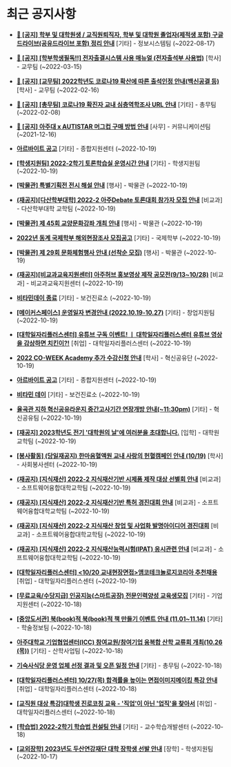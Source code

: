 # 최근 공지사항

* **[📌 [공지] 학부 및 대학원생 / 교직원퇴직자, 학부 및 대학원 졸업자(제적생 포함) 구글드라이브(공유드라이브 포함) 정리 안내](http://ajou.ac.kr/kr/ajou/notice.do?mode=view&amp;articleNo=202858&amp;article.offset=0&amp;articleLimit=30)**
 [기타] - 정보시스템팀 (~2022-08-17)

* **[📌 [공지] [학부학생필독!!] 전자출결시스템 사용 매뉴얼 (전자출석부 사용법)](http://ajou.ac.kr/kr/ajou/notice.do?mode=view&amp;articleNo=192571&amp;article.offset=0&amp;articleLimit=30)**
 [학사] - 교무팀 (~2022-03-15)

* **[📌 [공지] [교무팀] 2022학년도 코로나19 확산에 따른 출석인정 안내(백신공결 등)](http://ajou.ac.kr/kr/ajou/notice.do?mode=view&amp;articleNo=180913&amp;article.offset=0&amp;articleLimit=30)**
 [학사] - 교무팀 (~2022-02-16)

* **[📌 [공지] [총무팀] 코로나19 확진자 교내 심층역학조사 URL 안내](http://ajou.ac.kr/kr/ajou/notice.do?mode=view&amp;articleNo=180493&amp;article.offset=0&amp;articleLimit=30)**
 [기타] - 총무팀 (~2022-02-08)

* **[📌 [공지] 아주대 x AUTISTAR 머그컵 구매 방법 안내](http://ajou.ac.kr/kr/ajou/notice.do?mode=view&amp;articleNo=147976&amp;article.offset=0&amp;articleLimit=30)**
 [사무] - 커뮤니케이션팀 (~2021-12-16)

* **[아르바이트 공고](http://ajou.ac.kr/kr/ajou/notice.do?mode=view&amp;articleNo=205256&amp;article.offset=0&amp;articleLimit=30)**
 [기타] - 종합지원센터 (~2022-10-19)

* **[[학생지원팀] 2022-2학기 토론학습실 운영시간 안내](http://ajou.ac.kr/kr/ajou/notice.do?mode=view&amp;articleNo=205249&amp;article.offset=0&amp;articleLimit=30)**
 [기타] - 학생지원팀 (~2022-10-19)

* **[[박물관] 특별기획전 전시 해설 안내](http://ajou.ac.kr/kr/ajou/notice.do?mode=view&amp;articleNo=205235&amp;article.offset=0&amp;articleLimit=30)**
 [행사] - 박물관 (~2022-10-19)

* **[(재공지)[다산학부대학] 2022-2 아주Debate 토론대회 참가자 모집 안내](http://ajou.ac.kr/kr/ajou/notice.do?mode=view&amp;articleNo=205234&amp;article.offset=0&amp;articleLimit=30)**
 [비교과] - 다산학부대학 교학팀 (~2022-10-19)

* **[[박물관] 제 45회 교양문화강좌 개최 안내](http://ajou.ac.kr/kr/ajou/notice.do?mode=view&amp;articleNo=205233&amp;article.offset=0&amp;articleLimit=30)**
 [행사] - 박물관 (~2022-10-19)

* **[2022년 동계 국제학부 해외현장조사 모집공고](http://ajou.ac.kr/kr/ajou/notice.do?mode=view&amp;articleNo=205230&amp;article.offset=0&amp;articleLimit=30)**
 [기타] - 국제학부 (~2022-10-19)

* **[[박물관] 제 29회 문화체험행사 안내 (선착순 모집)](http://ajou.ac.kr/kr/ajou/notice.do?mode=view&amp;articleNo=205227&amp;article.offset=0&amp;articleLimit=30)**
 [행사] - 박물관 (~2022-10-19)

* **[(재공지)[비교과교육지원센터] 아주허브 홍보영상 제작 공모전(9/13~10/28)](http://ajou.ac.kr/kr/ajou/notice.do?mode=view&amp;articleNo=205224&amp;article.offset=0&amp;articleLimit=30)**
 [비교과] - 비교과교육지원센터 (~2022-10-19)

* **[비타민데이 종료](http://ajou.ac.kr/kr/ajou/notice.do?mode=view&amp;articleNo=205223&amp;article.offset=0&amp;articleLimit=30)**
 [기타] - 보건진료소 (~2022-10-19)

* **[[메이커스페이스] 운영일자 변경안내 (2022.10.19-10.27)](http://ajou.ac.kr/kr/ajou/notice.do?mode=view&amp;articleNo=205219&amp;article.offset=0&amp;articleLimit=30)**
 [기타] - 창업지원팀 (~2022-10-19)

* **[[대학일자리플러스센터] 유튜브 구독 이벤트! ㅣ 대학일자리플러스센터 유튜브 영상을 감상하면 치킨이?!](http://ajou.ac.kr/kr/ajou/notice.do?mode=view&amp;articleNo=205216&amp;article.offset=0&amp;articleLimit=30)**
 [취업] - 대학일자리플러스센터 (~2022-10-19)

* **[2022 CO-WEEK Academy 추가 수강신청 안내](http://ajou.ac.kr/kr/ajou/notice.do?mode=view&amp;articleNo=205213&amp;article.offset=0&amp;articleLimit=30)**
 [학사] - 혁신공유단 (~2022-10-19)

* **[아르바이트 공고](http://ajou.ac.kr/kr/ajou/notice.do?mode=view&amp;articleNo=205212&amp;article.offset=0&amp;articleLimit=30)**
 [기타] - 종합지원센터 (~2022-10-19)

* **[비타민 데이](http://ajou.ac.kr/kr/ajou/notice.do?mode=view&amp;articleNo=205209&amp;article.offset=0&amp;articleLimit=30)**
 [기타] - 보건진료소 (~2022-10-19)

* **[율곡관 지하 혁신공유라운지 중간고사기간 연장개방 안내(~11:30pm)](http://ajou.ac.kr/kr/ajou/notice.do?mode=view&amp;articleNo=205207&amp;article.offset=0&amp;articleLimit=30)**
 [기타] - 혁신공유팀 (~2022-10-19)

* **[[재공지] 2023학년도 전기 &#x27;대학원의 날&#x27;에 여러분을 초대합니다.](http://ajou.ac.kr/kr/ajou/notice.do?mode=view&amp;articleNo=205206&amp;article.offset=0&amp;articleLimit=30)**
 [입학] - 대학원교학팀 (~2022-10-19)

* **[[봉사활동] (당일재공지) 한마음혈액원 교내 사랑의 헌혈캠페인 안내 (10/19)](http://ajou.ac.kr/kr/ajou/notice.do?mode=view&amp;articleNo=205205&amp;article.offset=0&amp;articleLimit=30)**
 [학사] - 사회봉사센터 (~2022-10-19)

* **[(재공지) [지식재산] 2022-2 지식재산기반 시제품 제작 대상 선별회 안내](http://ajou.ac.kr/kr/ajou/notice.do?mode=view&amp;articleNo=205203&amp;article.offset=0&amp;articleLimit=30)**
 [비교과] - 소프트웨어융합대학교학팀 (~2022-10-19)

* **[(재공지) [지식재산] 2022-2 지식재산기반 특허 경진대회 안내](http://ajou.ac.kr/kr/ajou/notice.do?mode=view&amp;articleNo=205202&amp;article.offset=0&amp;articleLimit=30)**
 [비교과] - 소프트웨어융합대학교학팀 (~2022-10-19)

* **[(재공지) [지식재산] 2022-2 지식재산 창업 및 사업화 발명아이디어 경진대회](http://ajou.ac.kr/kr/ajou/notice.do?mode=view&amp;articleNo=205199&amp;article.offset=0&amp;articleLimit=30)**
 [비교과] - 소프트웨어융합대학교학팀 (~2022-10-19)

* **[(재공지) [지식재산] 2022-2 지식재산능력시험(IPAT) 응시관련 안내](http://ajou.ac.kr/kr/ajou/notice.do?mode=view&amp;articleNo=205198&amp;article.offset=0&amp;articleLimit=30)**
 [비교과] - 소프트웨어융합대학교학팀 (~2022-10-19)

* **[[대학일자리플러스센터] &lt;10/20 교내현장면접&gt;앰코테크놀로지코리아 추천채용](http://ajou.ac.kr/kr/ajou/notice.do?mode=view&amp;articleNo=205194&amp;article.offset=0&amp;articleLimit=30)**
 [취업] - 대학일자리플러스센터 (~2022-10-19)

* **[[무료교육/수당지급] 인공지능(스마트공장) 전문인력양성 교육생모집](http://ajou.ac.kr/kr/ajou/notice.do?mode=view&amp;articleNo=205187&amp;article.offset=0&amp;articleLimit=30)**
 [기타] - 기업지원센터 (~2022-10-18)

* **[[중앙도서관] 북(book)적 북(book)적 책 만들기 이벤트 안내 (11.01~11.14)](http://ajou.ac.kr/kr/ajou/notice.do?mode=view&amp;articleNo=205183&amp;article.offset=0&amp;articleLimit=30)**
 [기타] - 학술정보팀 (~2022-10-18)

* **[아주대학교 기업협업센터(ICC) 참여교원/참여기업 융복합 산학 교류회 개최(10.26 (목))](http://ajou.ac.kr/kr/ajou/notice.do?mode=view&amp;articleNo=205179&amp;article.offset=0&amp;articleLimit=30)**
 [기타] - 산학사업팀 (~2022-10-18)

* **[기숙사식당 운영 업체 선정 결과 및 오픈 일정 안내](http://ajou.ac.kr/kr/ajou/notice.do?mode=view&amp;articleNo=205176&amp;article.offset=0&amp;articleLimit=30)**
 [기타] - 총무팀 (~2022-10-18)

* **[[대학일자리플러스센터] 10/27(목) 합격률을 높이는 면접이미지메이킹 특강 안내](http://ajou.ac.kr/kr/ajou/notice.do?mode=view&amp;articleNo=205174&amp;article.offset=0&amp;articleLimit=30)**
 [취업] - 대학일자리플러스센터 (~2022-10-18)

* **[[교직원 대상 특강]대학생 진로코칭 교육 - &#x27;직업&#x27;이 아닌 &#x27;업직&#x27;을 찾아서](http://ajou.ac.kr/kr/ajou/notice.do?mode=view&amp;articleNo=205173&amp;article.offset=0&amp;articleLimit=30)**
 [취업] - 대학일자리플러스센터 (~2022-10-18)

* **[[학습법] 2022-2학기 학습법 컨설팅 안내](http://ajou.ac.kr/kr/ajou/notice.do?mode=view&amp;articleNo=205153&amp;article.offset=0&amp;articleLimit=30)**
 [기타] - 교수학습개발센터 (~2022-10-18)

* **[[교외장학] 2023년도 두산연강재단 대학 장학생 선발 안내](http://ajou.ac.kr/kr/ajou/notice.do?mode=view&amp;articleNo=205140&amp;article.offset=0&amp;articleLimit=30)**
 [장학] - 학생지원팀 (~2022-10-17)
